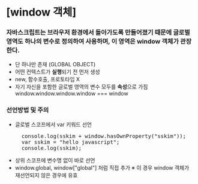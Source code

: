 [window 객체]
=============
### 자바스크립트는 브라우저 환경에서 돌아가도록 만들어졌기 때문에 글로벌 영역도 하나의 변수로 정의하여 사용하며, 이 영역은 window 객체가 관장한다.
- 단 하나만 존재 (GLOBAL OBJECT)
- 어떤 컨텍스트가 **실행**되기 전 먼저 생성
- new, 함수호출, 프로토타입 X
- 자기 자신을 포함한 글로벌 영역의 변수 모두를 **속성**으로 가짐 
  window.window.window.window === window

### 선언방법 및 주의
- 글로벌 스코프에서 var 키워드 선언
  <pre>
    console.log(sskim + window.hasOwnProperty("sskim"));
    var sskim = "hello javascript";
    console.log(sskim);
  </pre>
- 상위 스코프에 변수명 없이 바로 선언
- window.global, window["global"]  처럼 직접 추가 ※ 이 경우 window 객체가 재선언되지 않은 경우에 유효

